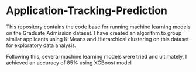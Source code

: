 # Application-Tracking-Prediction

This repository contains the code base for running machine learning models on the Graduate Admission dataset. I have 
created an algorithm to group similar applicants using K-Means and Hierarchical clustering on this dataset for exploratory data analysis.

Following this, several machine learning models were tried and ultimately, I achieved an accuracy of 85% using XGBoost model
